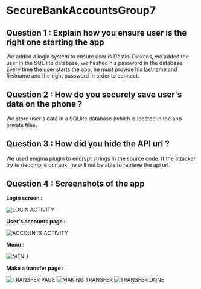 # SecureBankAccountsGroup7

## Question 1 : Explain how you ensure user is the right one starting the app

We added a login system to ensure user is Destini Dickens, we added the user in the SQL lite database, we hashed his password in the database.
Every time the user starts the app, he must provide his lastname and firstname and the right password in order to connect.

## Question 2 : How do you securely save user's data on the phone ?

We store user's data in a SQLlite database (which is located in the app private files.

## Question 3 : How did you hide the API url ?

We used enigma plugin to encrypt strings in the source code. If the attacker try to decompile our apk, he will not be able to retrieve the api url.

## Question 4 : Screenshots of the app

**Login screen :**

![LOGIN ACTIVITY](/images/1.PNG)

**User's accounts page :**

![ACCOUNTS ACTIVITY](/images/2.PNG)

**Menu :**

![MENU](/images/3.PNG)

**Make a transfer page :**

![TRANSFER PAGE](/images/4.PNG)
![MAKING TRANSFER](/images/5.PNG)
![TRANSFER DONE](/images/6.PNG)

